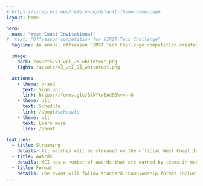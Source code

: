 ```yaml
---
# https://vitepress.dev/reference/default-theme-home-page
layout: home

hero:
  name: "West Coast Invitational"
#  text: "Offseason competition for FIRST Tech Challenge"
  tagline: An annual offseason FIRST Tech Challenge competition created to highlight team's true potential and to show off what they have accomplished this year in a fun but competitive event.

  image:
    dark: /assets/v3_wci_25_whitetext.png
    light: /assets/v3_wci_25_whitetext.png

  actions:
    - theme: brand
      text: Sign up!
      link: https://forms.gle/BikYtwEAd88kv4hr8
    - theme: alt
      text: Schedule
      link: /about#schedule
    - theme: alt
      text: Learn more
      link: /about

features:
  - title: Streaming
    details: All matches will be streamed on the official West Coast Invitational YouTube channel and will be available for playback
  - title: Awards
    details: WCI has a number of awards that are earned by teams in many different ways
  - title: Format
    details: The event will follow standard championship format including judging, qualifications, alliance selection, eliminations, and awards.
---
```



